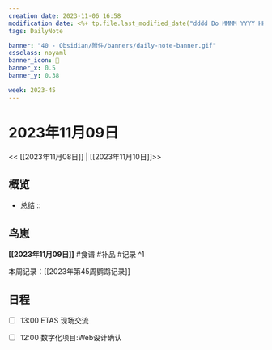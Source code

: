 ```yaml
---
creation date: 2023-11-06 16:58
modification date: <%+ tp.file.last_modified_date("dddd Do MMMM YYYY HH:mm:ss") %>
tags: DailyNote

banner: "40 - Obsidian/附件/banners/daily-note-banner.gif"
cssclass: noyaml
banner_icon: 💌
banner_x: 0.5
banner_y: 0.38

week: 2023-45
---
```


# 2023年11月09日

<< [[2023年11月08日]] | [[2023年11月10日]]>>


## 概览
- 总结 :: 
## 鸟崽
**[[2023年11月09日]]**
#食谱 
#补品 
#记录 
^1

本周记录：[[2023年第45周鹦鹉记录]]

## 日程

- [ ] 13:00 ETAS 现场交流

- [ ] 12:00 数字化项目:Web设计确认
